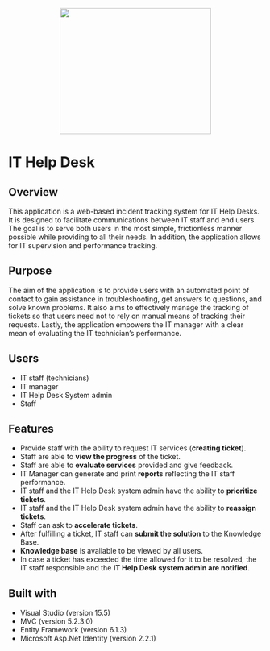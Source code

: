 <p align="center">
  <img width="300" height="250" src="https://user-images.githubusercontent.com/35934873/36735204-aae9bb96-1be6-11e8-95c7-b9458ba56df8.png">

# IT Help Desk

## Overview
 This application is a web-based incident tracking system for IT Help Desks. It is designed to facilitate communications between IT staff and end users. The goal is to serve both users in the most simple, frictionless manner possible while providing to all their needs. In addition, the application allows for IT supervision and performance tracking.
 
  ## Purpose 
The aim of the application is to provide users with an automated point of contact to gain assistance in troubleshooting, get answers to questions, and solve known problems. It also aims to effectively manage the tracking of tickets so that users need not to rely on manual means of tracking their requests. Lastly, the application empowers the IT manager with a clear mean of evaluating the IT technician’s performance.

 ## Users
 * IT staff (technicians)  
 * IT manager
 * IT Help Desk System admin
 * Staff

## Features
- Provide staff with the ability to request IT services (**creating ticket**).
- Staff are able to **view the progress** of the ticket.
- Staff are able to **evaluate services** provided and give feedback.
- IT Manager can generate and print **reports** reflecting the IT staff performance.
- IT staff and the IT Help Desk system admin have the ability to **prioritize tickets**.
- IT staff and the IT Help Desk system admin have the ability to **reassign tickets**.
- Staff can ask to **accelerate tickets**. 
- After fulfilling a ticket, IT staff can **submit the solution** to the Knowledge Base.
- **Knowledge base** is available to be viewed by all users.
- In case a ticket has exceeded the time allowed for it to be resolved, the IT staff responsible and the **IT Help Desk system admin are  notified**.

## Built with
-	Visual Studio (version 15.5)
-	MVC (version 5.2.3.0)
-	Entity Framework (version 6.1.3)
- Microsoft Asp.Net Identity (version 2.2.1)
